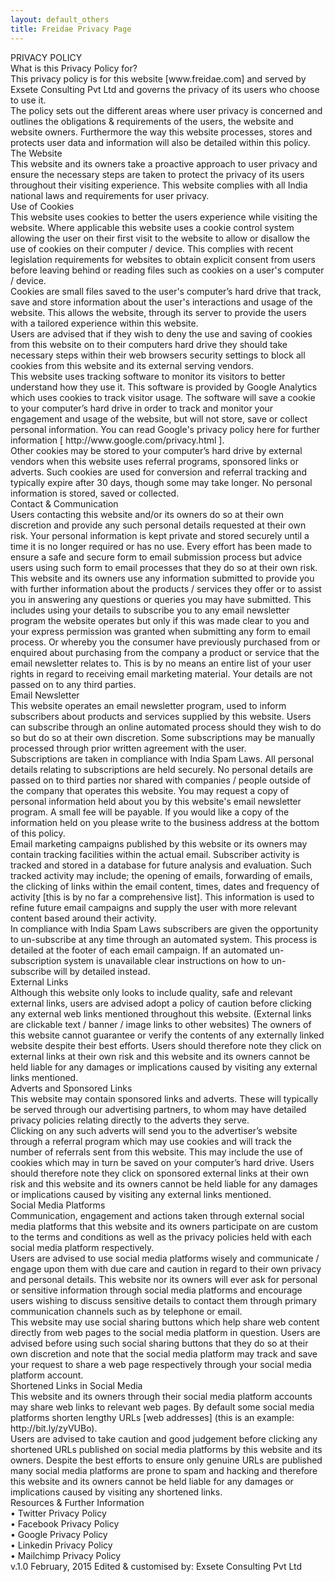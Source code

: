 ```yaml
---
layout: default_others
title: Freidae Privacy Page
---
```

<div class="col-md-1">
 PRIVACY POLICY
</div>
<div class="col-md-11" id="prvcy-main-txt">What is this Privacy Policy for?<br>
This privacy policy is for this website [www.freidae.com] and served by Exsete Consulting Pvt Ltd and governs the privacy of its users who choose to use it.<br>
The policy sets out the different areas where user privacy is concerned and outlines the obligations & requirements of the users, the website and website owners. Furthermore the way this website processes, stores and protects user data and information will also be detailed within this policy.<br>
The Website<br>
This website and its owners take a proactive approach to user privacy and ensure the necessary steps are taken to protect the privacy of its users throughout their visiting experience. This website complies with all India national laws and requirements for user privacy.<br>
Use of Cookies<br>
This website uses cookies to better the users experience while visiting the website. Where applicable this website uses a cookie control system allowing the user on their first visit to the website to allow or disallow the use of cookies on their computer / device. This complies with recent legislation requirements for websites to obtain explicit consent from users before leaving behind or reading files such as cookies on a user's computer / device.<br>
Cookies are small files saved to the user's computer’s hard drive that track, save and store information about the user's interactions and usage of the website. This allows the website, through its server to provide the users with a tailored experience within this website.<br>
Users are advised that if they wish to deny the use and saving of cookies from this website on to their computers hard drive they should take necessary steps within their web browsers security settings to block all cookies from this website and its external serving vendors.<br>
This website uses tracking software to monitor its visitors to better understand how they use it. This software is provided by Google Analytics which uses cookies to track visitor usage. The software will save a cookie to your computer’s hard drive in order to track and monitor your engagement and usage of the website, but will not store, save or collect personal information. You can read Google's privacy policy here for further information [ http://www.google.com/privacy.html ].<br>
Other cookies may be stored to your computer’s hard drive by external vendors when this website uses referral programs, sponsored links or adverts. Such cookies are used for conversion and referral tracking and typically expire after 30 days, though some may take longer. No personal information is stored, saved or collected.<br>
Contact & Communication<br>
Users contacting this website and/or its owners do so at their own discretion and provide any such personal details requested at their own risk. Your personal information is kept private and stored securely until a time it is no longer required or has no use. Every effort has been made to ensure a safe and secure form to email submission process but advice users using such form to email processes that they do so at their own risk.
This website and its owners use any information submitted to provide you with further information about the products / services they offer or to assist you in answering any questions or queries you may have submitted. This includes using your details to subscribe you to any email newsletter program the website operates but only if this was made clear to you and your express permission was granted when submitting any form to email process. Or whereby you the consumer have previously purchased from or enquired about purchasing from the company a product or service that the email newsletter relates to. This is by no means an entire list of your user rights in regard to receiving email marketing material. Your details are not passed on to any third parties.<br>
Email Newsletter<br>
This website operates an email newsletter program, used to inform subscribers about products and services supplied by this website. Users can subscribe through an online automated process should they wish to do so but do so at their own discretion. Some subscriptions may be manually processed through prior written agreement with the user.<br>
Subscriptions are taken in compliance with India Spam Laws. All personal details relating to subscriptions are held securely. No personal details are passed on to third parties nor shared with companies / people outside of the company that operates this website. You may request a copy of personal information held about you by this website's email newsletter program. A small fee will be payable. If you would like a copy of the information held on you please write to the business address at the bottom of this policy.<br>
Email marketing campaigns published by this website or its owners may contain tracking facilities within the actual email. Subscriber activity is tracked and stored in a database for future analysis and evaluation. Such tracked activity may include; the opening of emails, forwarding of emails, the clicking of links within the email content, times, dates and frequency of activity [this is by no far a comprehensive list].
This information is used to refine future email campaigns and supply the user with more relevant content based around their activity.<br>
In compliance with India Spam Laws subscribers are given the opportunity to un-subscribe at any time through an automated system. This process is detailed at the footer of each email campaign. If an automated un-subscription system is unavailable clear instructions on how to un-subscribe will by detailed instead.<br>
External Links<br>
Although this website only looks to include quality, safe and relevant external links, users are advised adopt a policy of caution before clicking any external web links mentioned throughout this website. (External links are clickable text / banner / image links to other websites)
The owners of this website cannot guarantee or verify the contents of any externally linked website despite their best efforts. Users should therefore note they click on external links at their own risk and this website and its owners cannot be held liable for any damages or implications caused by visiting any external links mentioned.<br>
Adverts and Sponsored Links<br>
This website may contain sponsored links and adverts. These will typically be served through our advertising partners, to whom may have detailed privacy policies relating directly to the adverts they serve.<br>
Clicking on any such adverts will send you to the advertiser’s website through a referral program which may use cookies and will track the number of referrals sent from this website. This may include the use of cookies which may in turn be saved on your computer’s hard drive. Users should therefore note they click on sponsored external links at their own risk and this website and its owners cannot be held liable for any damages or implications caused by visiting any external links mentioned.<br>
Social Media Platforms<br>
Communication, engagement and actions taken through external social media platforms that this website and its owners participate on are custom to the terms and conditions as well as the privacy policies held with each social media platform respectively.<br>
Users are advised to use social media platforms wisely and communicate / engage upon them with due care and caution in regard to their own privacy and personal details. This website nor its owners will ever ask for personal or sensitive information through social media platforms and encourage users wishing to discuss sensitive details to contact them through primary communication channels such as by telephone or email.<br>
This website may use social sharing buttons which help share web content directly from web pages to the social media platform in question. Users are advised before using such social sharing buttons that they do so at their own discretion and note that the social media platform may track and save your request to share a web page respectively through your social media platform account.<br>
Shortened Links in Social Media<br>
This website and its owners through their social media platform accounts may share web links to relevant web pages. By default some social media platforms shorten lengthy URLs [web addresses] (this is an example: http://bit.ly/zyVUBo). <br>
Users are advised to take caution and good judgement before clicking any shortened URLs published on social media platforms by this website and its owners. Despite the best efforts to ensure only genuine URLs are published many social media platforms are prone to spam and hacking and therefore this website and its owners cannot be held liable for any damages or implications caused by visiting any shortened links.<br>
Resources & Further Information<br>
•	Twitter Privacy Policy<br>
•	Facebook Privacy Policy<br>
•	Google Privacy Policy<br>
•	Linkedin Privacy Policy<br>
•	Mailchimp Privacy Policy<br>
v.1.0 February, 2015 Edited & customised by: Exsete Consulting Pvt Ltd</div><br>
